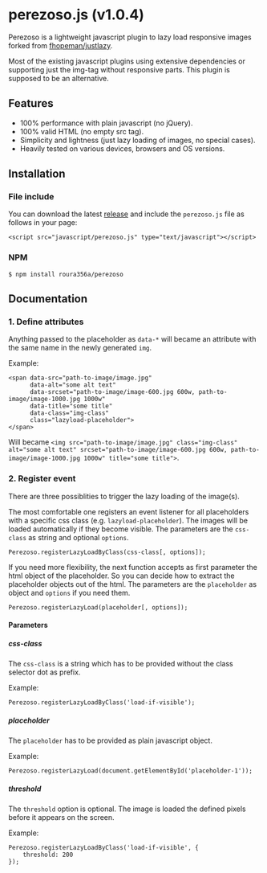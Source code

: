 # perezoso.js (v1.0.4)

Perezoso is a lightweight javascript plugin to lazy load responsive images forked from [fhopeman/justlazy](https://github.com/fhopeman/justlazy).

Most of the existing javascript plugins using extensive dependencies or supporting just the img-tag without responsive parts. This plugin is supposed to be an alternative.

## Features

- 100% performance with plain javascript (no jQuery).
- 100% valid HTML (no empty src tag).
- Simplicity and lightness (just lazy loading of images, no special cases).
- Heavily tested on various devices, browsers and OS versions.

## Installation

### File include
You can download the latest [release](https://github.com/roura356a/perezoso/releases) and include the `perezoso.js` file as follows in your page:
```
<script src="javascript/perezoso.js" type="text/javascript"></script>
```

### NPM
```
$ npm install roura356a/perezoso
```

## Documentation
### 1. Define attributes

Anything passed to the placeholder as `data-*` will became an attribute with the same name in the newly generated `img`.

Example:
```
<span data-src="path-to-image/image.jpg"
      data-alt="some alt text"
      data-srcset="path-to-image/image-600.jpg 600w, path-to-image/image-1000.jpg 1000w"
      data-title="some title"
      data-class="img-class"
      class="lazyload-placeholder">
</span>
```

Will became `<img src="path-to-image/image.jpg" class="img-class" alt="some alt text" srcset="path-to-image/image-600.jpg 600w, path-to-image/image-1000.jpg 1000w" title="some title">`.

### 2. Register event
There are three possiblities to trigger the lazy loading of the image(s).

The most comfortable one registers an event listener for all placeholders with a specific css class (e.g. `lazyload-placeholder`). The images will be loaded automatically if they become visible. The parameters are the `css-class` as string and optional `options`.
```
Perezoso.registerLazyLoadByClass(css-class[, options]);
```

If you need more flexibility, the next function accepts as first parameter the html object of the placeholder. So you can decide how to extract the placeholder objects out of the html. The parameters are the `placeholder` as object and `options` if you need them.
```
Perezoso.registerLazyLoad(placeholder[, options]);
```

#### Parameters
##### css-class
The `css-class` is a string which has to be provided without the class selector dot as prefix.

Example:
```
Perezoso.registerLazyLoadByClass('load-if-visible');
```

##### placeholder
The `placeholder` has to be provided as plain javascript object.

Example:
```
Perezoso.registerLazyLoad(document.getElementById('placeholder-1'));
```

##### threshold
The `threshold` option is optional. The image is loaded the defined pixels before it appears on the screen.

Example:
```
Perezoso.registerLazyLoadByClass('load-if-visible', {
    threshold: 200
});
```
